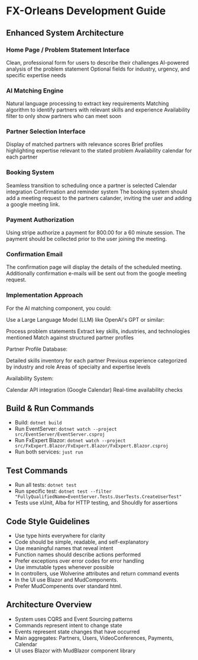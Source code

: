 # FX-Orleans Development Guide
## Enhanced System Architecture

### Home Page / Problem Statement Interface

Clean, professional form for users to describe their challenges
AI-powered analysis of the problem statement
Optional fields for industry, urgency, and specific expertise needs


### AI Matching Engine

Natural language processing to extract key requirements
Matching algorithm to identify partners with relevant skills and experience
Availability filter to only show partners who can meet soon


### Partner Selection Interface

Display of matched partners with relevance scores
Brief profiles highlighting expertise relevant to the stated problem
Availability calendar for each partner
### Booking System

Seamless transition to scheduling once a partner is selected
Calendar integration
Confirmation and reminder system
The booking system should add a meeting request to the partners calander,
inviting the user and adding a google meeting link.

### Payment Authorization

Using stripe authorize a payment for 800.00 for a 60 minute session.
The payment should be collected prior to the user joining the meeting.

### Confirmation Email

The confirmation page will display the details of the scheduled meeting.
Additionally confirmation e-mails will be sent out from the google meeting request.


### Implementation Approach
For the AI matching component, you could:

Use a Large Language Model (LLM) like OpenAI's GPT or similar:

Process problem statements
Extract key skills, industries, and technologies mentioned
Match against structured partner profiles


Partner Profile Database:

Detailed skills inventory for each partner
Previous experience categorized by industry and role
Areas of specialty and expertise levels


Availability System:

Calendar API integration (Google Calendar)
Real-time availability checks

## Build & Run Commands
- Build: `dotnet build`
- Run EventServer: `dotnet watch --project src/EventServer/EventServer.csproj`
- Run FxExpert Blazor: `dotnet watch --project src/FxExpert.Blazor/FxExpert.Blazor/FxExpert.Blazor.csproj`
- Run both services: `just run`

## Test Commands
- Run all tests: `dotnet test`
- Run specific test: `dotnet test --filter "FullyQualifiedName=EventServer.Tests.UserTests.CreateUserTest"`
- Tests use xUnit, Alba for HTTP testing, and Shouldly for assertions

## Code Style Guidelines
- Use type hints everywhere for clarity
- Code should be simple, readable, and self-explanatory
- Use meaningful names that reveal intent
- Function names should describe actions performed
- Prefer exceptions over error codes for error handling
- Use immutable types whenever possible
- In controllers, use Wolverine attributes and return command events
- In the UI use Blazor and MudComponents.
- Prefer MudCompenents over standard html.

## Architecture Overview
- System uses CQRS and Event Sourcing patterns
- Commands represent intent to change state
- Events represent state changes that have occurred
- Main aggregates: Partners, Users, VideoConferences, Payments, Calendar
- UI uses Blazor with MudBlazor component library
